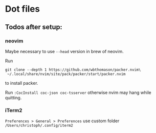 # Dot files

## Todos after setup:

### neovim

Maybe necessary to use `--head` version in brew of neovim.

Run

```shell
git clone --depth 1 https://github.com/wbthomason/packer.nvim\
 ~/.local/share/nvim/site/pack/packer/start/packer.nvim
```

 to install packer.

 Run `:CocInstall coc-json coc-tsserver` otherwise nvim may hang while quitting.

### iTerm2

 `Preferences > General > Preferences` use custom folder `/Users/christoph/.config/iterm2`
